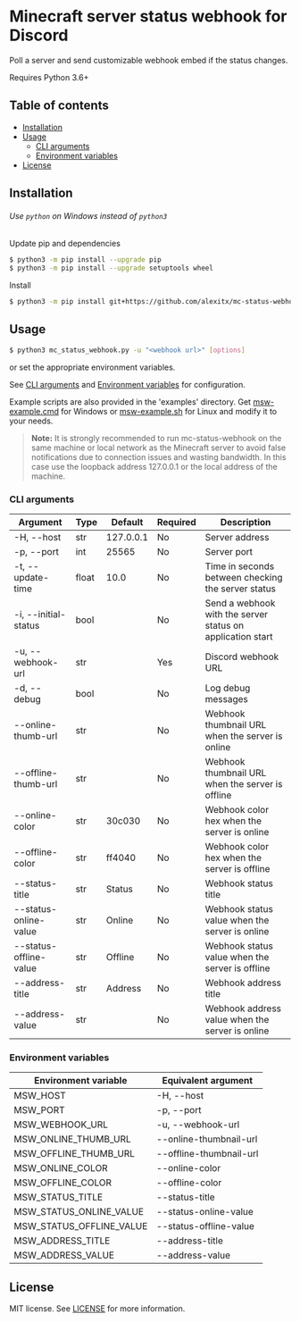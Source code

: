 # Minecraft server status webhook for Discord

Poll a server and send customizable webhook embed if the status changes.

Requires Python 3.6+

## Table of contents
- [Installation](#installation)
- [Usage](#usage)
  - [CLI arguments](#cli-arguments)
  - [Environment variables](#environment-variables)
- [License](#license)

## Installation

###### Use `python` on Windows instead of `python3`

Update pip and dependencies
```sh
$ python3 -m pip install --upgrade pip
$ python3 -m pip install --upgrade setuptools wheel
```
Install
```sh
$ python3 -m pip install git+https://github.com/alexitx/mc-status-webhook.git
```

## Usage

```sh
$ python3 mc_status_webhook.py -u "<webhook url>" [options]
```
or set the appropriate environment variables.

See [CLI arguments](#cli-arguments) and [Environment variables](#environment-variables)
for configuration.

Example scripts are also provided in the 'examples' directory.
Get [msw-example.cmd][windows-script] for Windows or [msw-example.sh][linux-script]
for Linux and modify it to your needs.

> **Note:** It is strongly recommended to run mc-status-webhook on the same machine or local network
> as the Minecraft server to avoid false notifications due to connection issues and wasting
> bandwidth. In this case use the loopback address 127.0.0.1 or the local address of the machine.

### CLI arguments

| Argument               | Type  | Default   | Required | Description                                                |
|------------------------|-------|-----------|----------|----------------------------------------------------------- |
| -H, --host             | str   | 127.0.0.1 | No       | Server address                                             |
| -p, --port             | int   | 25565     | No       | Server port                                                |
| -t, --update-time      | float | 10.0      | No       | Time in seconds between checking the server status         |
| -i, --initial-status   | bool  |           | No       | Send a webhook with the server status on application start |
| -u, --webhook-url      | str   |           | Yes      | Discord webhook URL                                        |
| -d, --debug            | bool  |           | No       | Log debug messages                                         |
| --online-thumb-url     | str   |           | No       | Webhook thumbnail URL when the server is online            |
| --offline-thumb-url    | str   |           | No       | Webhook thumbnail URL when the server is offline           |
| --online-color         | str   | 30c030    | No       | Webhook color hex when the server is online                |
| --offline-color        | str   | ff4040    | No       | Webhook color hex when the server is offline               |
| --status-title         | str   | Status    | No       | Webhook status title                                       |
| --status-online-value  | str   | Online    | No       | Webhook status value when the server is online             |
| --status-offline-value | str   | Offline   | No       | Webhook status value when the server is offline            |
| --address-title        | str   | Address   | No       | Webhook address title                                      |
| --address-value        | str   |           | No       | Webhook address value when the server is online            |

### Environment variables

| Environment variable     | Equivalent argument     |
|--------------------------|-------------------------|
| MSW_HOST                 | -H, --host              |
| MSW_PORT                 | -p, --port              |
| MSW_WEBHOOK_URL          | -u, --webhook-url       |
| MSW_ONLINE_THUMB_URL     | --online-thumbnail-url  |
| MSW_OFFLINE_THUMB_URL    | --offline-thumbnail-url |
| MSW_ONLINE_COLOR         | --online-color          |
| MSW_OFFLINE_COLOR        | --offline-color         |
| MSW_STATUS_TITLE         | --status-title          |
| MSW_STATUS_ONLINE_VALUE  | --status-online-value   |
| MSW_STATUS_OFFLINE_VALUE | --status-offline-value  |
| MSW_ADDRESS_TITLE        | --address-title         |
| MSW_ADDRESS_VALUE        | --address-value         |

## License

MIT license. See [LICENSE][license] for more information.

[windows-script]: https://github.com/alexitx/mc-status-webhook/raw/master/examples/msw-example.cmd
[linux-script]: https://github.com/alexitx/mc-status-webhook/raw/master/examples/msw-example.sh
[license]: https://github.com/alexitx/mc-status-webhook/blob/master/LICENSE
